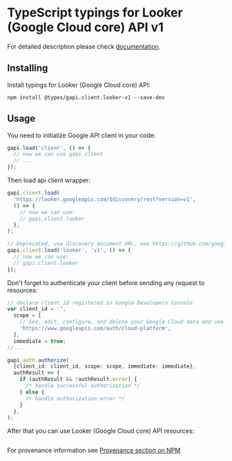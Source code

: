 # TypeScript typings for Looker (Google Cloud core) API v1

For detailed description please check [documentation](https://cloud.google.com/looker/docs/reference/rest/).

## Installing

Install typings for Looker (Google Cloud core) API:

```
npm install @types/gapi.client.looker-v1 --save-dev
```

## Usage

You need to initialize Google API client in your code:

```typescript
gapi.load('client', () => {
  // now we can use gapi.client
  // ...
});
```

Then load api client wrapper:

```typescript
gapi.client.load(
  'https://looker.googleapis.com/$discovery/rest?version=v1',
  () => {
    // now we can use:
    // gapi.client.looker
  },
);
```

```typescript
// Deprecated, use discovery document URL, see https://github.com/google/google-api-javascript-client/blob/master/docs/reference.md#----gapiclientloadname----version----callback--
gapi.client.load('looker', 'v1', () => {
  // now we can use:
  // gapi.client.looker
});
```

Don't forget to authenticate your client before sending any request to resources:

```typescript
// declare client_id registered in Google Developers Console
var client_id = '',
  scope = [
    // See, edit, configure, and delete your Google Cloud data and see the email address for your Google Account.
    'https://www.googleapis.com/auth/cloud-platform',
  ],
  immediate = true;
// ...

gapi.auth.authorize(
  {client_id: client_id, scope: scope, immediate: immediate},
  authResult => {
    if (authResult && !authResult.error) {
      /* handle successful authorization */
    } else {
      /* handle authorization error */
    }
  },
);
```

After that you can use Looker (Google Cloud core) API resources: <!-- TODO: make this work for multiple namespaces -->

```typescript

```

For provenance information see [Provenance section on NPM](https://www.npmjs.com/package/@maxim_mazurok/gapi.client.looker-v1#Provenance:~:text=none-,Provenance,-Built%20and%20signed)
